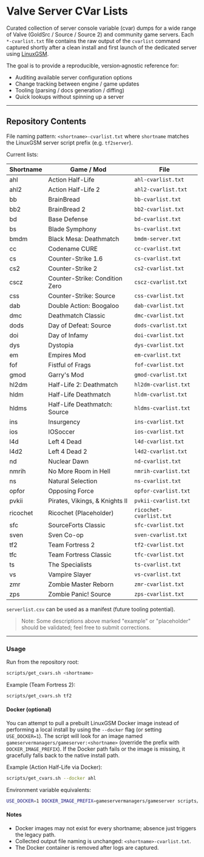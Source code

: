 # Valve Server CVar Lists

Curated collection of server console variable (cvar) dumps for a wide range of Valve (GoldSrc / Source / Source 2) and community game servers. Each `*-cvarlist.txt` file contains the raw output of the `cvarlist` command captured shortly after a clean install and first launch of the dedicated server using [LinuxGSM](https://linuxgsm.com/).

The goal is to provide a reproducible, version‑agnostic reference for:

- Auditing available server configuration options
- Change tracking between engine / game updates
- Tooling (parsing / docs generation / diffing)
- Quick lookups without spinning up a server

---

## Repository Contents

File naming pattern: `<shortname>-cvarlist.txt` where `shortname` matches the LinuxGSM server script prefix (e.g. `tf2server`).

Current lists:

| Shortname | Game / Mod                     | File                    |
| --------- | ------------------------------ | ----------------------- |
| ahl       | Action Half-Life               | `ahl-cvarlist.txt`      |
| ahl2      | Action Half-Life 2             | `ahl2-cvarlist.txt`     |
| bb        | BrainBread                     | `bb-cvarlist.txt`       |
| bb2       | BrainBread 2                   | `bb2-cvarlist.txt`      |
| bd        | Base Defense                   | `bd-cvarlist.txt`       |
| bs        | Blade Symphony                 | `bs-cvarlist.txt`       |
| bmdm      | Black Mesa: Deathmatch         | `bmdm-server.txt`       |
| cc        | Codename CURE                  | `cc-cvarlist.txt`       |
| cs        | Counter-Strike 1.6             | `cs-cvarlist.txt`       |
| cs2       | Counter-Strike 2               | `cs2-cvarlist.txt`      |
| cscz      | Counter-Strike: Condition Zero | `cscz-cvarlist.txt`     |
| css       | Counter-Strike: Source         | `css-cvarlist.txt`      |
| dab       | Double Action: Boogaloo        | `dab-cvarlist.txt`      |
| dmc       | Deathmatch Classic             | `dmc-cvarlist.txt`      |
| dods      | Day of Defeat: Source          | `dods-cvarlist.txt`     |
| doi       | Day of Infamy                  | `doi-cvarlist.txt`      |
| dys       | Dystopia                       | `dys-cvarlist.txt`      |
| em        | Empires Mod                    | `em-cvarlist.txt`       |
| fof       | Fistful of Frags               | `fof-cvarlist.txt`      |
| gmod      | Garry's Mod                    | `gmod-cvarlist.txt`     |
| hl2dm     | Half-Life 2: Deathmatch        | `hl2dm-cvarlist.txt`    |
| hldm      | Half-Life Deathmatch           | `hldm-cvarlist.txt`     |
| hldms     | Half-Life Deathmatch: Source   | `hldms-cvarlist.txt`    |
| ins       | Insurgency                     | `ins-cvarlist.txt`      |
| ios       | IOSoccer                       | `ios-cvarlist.txt`      |
| l4d       | Left 4 Dead                    | `l4d-cvarlist.txt`      |
| l4d2      | Left 4 Dead 2                  | `l4d2-cvarlist.txt`     |
| nd        | Nuclear Dawn                   | `nd-cvarlist.txt`       |
| nmrih     | No More Room in Hell           | `nmrih-cvarlist.txt`    |
| ns        | Natural Selection              | `ns-cvarlist.txt`       |
| opfor     | Opposing Force                 | `opfor-cvarlist.txt`    |
| pvkii     | Pirates, Vikings, & Knights II | `pvkii-cvarlist.txt`    |
| ricochet  | Ricochet (Placeholder)         | `ricochet-cvarlist.txt` |
| sfc       | SourceForts Classic            | `sfc-cvarlist.txt`      |
| sven      | Sven Co-op                     | `sven-cvarlist.txt`     |
| tf2       | Team Fortress 2                | `tf2-cvarlist.txt`      |
| tfc       | Team Fortress Classic          | `tfc-cvarlist.txt`      |
| ts        | The Specialists                | `ts-cvarlist.txt`       |
| vs        | Vampire Slayer                 | `vs-cvarlist.txt`       |
| zmr       | Zombie Master Reborn           | `zmr-cvarlist.txt`      |
| zps       | Zombie Panic! Source           | `zps-cvarlist.txt`      |

`serverlist.csv` can be used as a manifest (future tooling potential).

> Note: Some descriptions above marked "example" or "placeholder" should be validated; feel free to submit corrections.

---

### Usage

Run from the repository root:

```bash
scripts/get_cvars.sh <shortname>
```

Example (Team Fortress 2):

```bash
scripts/get_cvars.sh tf2
```

#### Docker (optional)

You can attempt to pull a prebuilt LinuxGSM Docker image instead of performing a local install by using the `--docker` flag (or setting `USE_DOCKER=1`). The script will look for an image named `gameservermanagers/gameserver:<shortname>` (override the prefix with `DOCKER_IMAGE_PREFIX`). If the Docker path fails or the image is missing, it gracefully falls back to the native install path.

Example (Action Half-Life via Docker):

```bash
scripts/get_cvars.sh --docker ahl
```

Environment variable equivalents:

```bash
USE_DOCKER=1 DOCKER_IMAGE_PREFIX=gameservermanagers/gameserver scripts/get_cvars.sh ahl
```

#### Notes

- Docker images may not exist for every shortname; absence just triggers the legacy path.
- Collected output file naming is unchanged: `<shortname>-cvarlist.txt`.
- The Docker container is removed after logs are captured.
